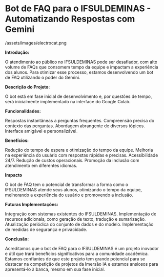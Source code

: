 # Bot de FAQ para o IFSULDEMINAS - Automatizando Respostas com Gemini

/assets/images/electrocat.png

**Introdução:**

O atendimento ao público no IFSULDEMINAS pode ser desafiador, com alto volume de FAQs que consomem tempo da equipe e impactam a experiência dos alunos. Para otimizar esse processo, estamos desenvolvendo um bot de FAQ utilizando o poder do Gemini.

**Descrição do Projeto:**

O bot está em fase inicial de desenvolvimento e, por questões de tempo, será inicialmente implementado na interface do Google Colab.

**Funcionalidades:**

Respostas instantâneas a perguntas frequentes.
Compreensão precisa do contexto das perguntas.
Abordagem abrangente de diversos tópicos.
Interface amigável e personalizável.

**Benefícios:**

Redução do tempo de espera e otimização do tempo da equipe.
Melhoria na experiência do usuário com respostas rápidas e precisas.
Acessibilidade 24/7.
Redução de custos operacionais.
Promoção da inclusão com atendimento em diferentes idiomas.

**Impacto**

O bot de FAQ tem o potencial de transformar a forma como o IFSULDEMINAS atende seus alunos, otimizando o tempo da equipe, melhorando a experiência do usuário e promovendo a inclusão.

**Futuras Implementações:**

Integração com sistemas existentes do IFSULDEMINAS.
Implementação de recursos adicionais, como geração de texto, tradução e sumarização.
Atualização periódica do conjunto de dados e do modelo.
Implementação de medidas de segurança e privacidade.

**Conclusão:**

Acreditamos que o bot de FAQ para o IFSULDEMINAS é um projeto inovador e útil que trará benefícios significativos para a comunidade acadêmica. Estamos confiantes de que este projeto tem grande potencial para se destacar na competição de projetos da Imersão IA e estamos ansiosos para apresentá-lo à banca, mesmo em sua fase inicial.
